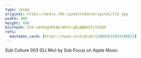 ```yaml
---
type: image
original: https://media.r0b.io/mastodon/original/172.jpg
width: 400
height: 400
blurhash: U[K-nAtRog%Ms8W:WXn%~qRjWBWVS5jYoIbH
refs:
  mastodon_card: [https://hyem.tech/@rob/110892631033296671]
---
```


Sub Culture 003 (DJ Mix) by Sub Focus on Apple Music
